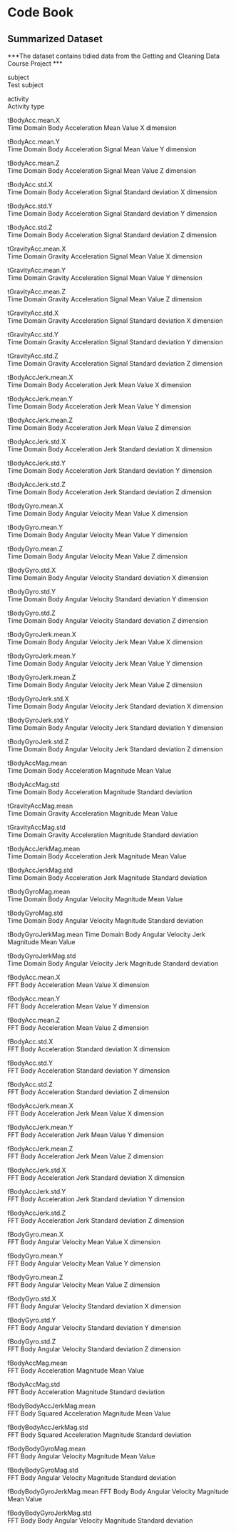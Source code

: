 # Code Book 
## Summarized Dataset

***The dataset contains tidied data from the Getting and Cleaning Data Course Project *** 


subject                 
Test subject  

activity              
Activity type   

tBodyAcc.mean.X       
Time Domain Body Acceleration Mean Value X dimension

tBodyAcc.mean.Y       
Time Domain Body Acceleration Signal Mean Value Y dimension   

tBodyAcc.mean.Z       
Time Domain Body Acceleration Signal Mean Value Z dimension    

tBodyAcc.std.X        
Time Domain Body Acceleration Signal Standard deviation X dimension   

tBodyAcc.std.Y        
Time Domain Body Acceleration Signal Standard deviation Y dimension  

tBodyAcc.std.Z        
Time Domain Body Acceleration Signal Standard deviation Z dimension  

tGravityAcc.mean.X    
Time Domain Gravity Acceleration Signal Mean Value X dimension  

tGravityAcc.mean.Y    
Time Domain Gravity Acceleration Signal Mean Value Y dimension    

tGravityAcc.mean.Z    
Time Domain Gravity Acceleration Signal Mean Value Z dimension    

tGravityAcc.std.X     
Time Domain Gravity Acceleration Signal Standard deviation X dimension     

tGravityAcc.std.Y     
Time Domain Gravity Acceleration Signal Standard deviation Y dimension    

tGravityAcc.std.Z     
Time Domain Gravity Acceleration Signal Standard deviation Z dimension   

tBodyAccJerk.mean.X   
Time Domain Body Acceleration Jerk Mean Value X dimension     

tBodyAccJerk.mean.Y   
Time Domain Body Acceleration Jerk Mean Value Y dimension     

tBodyAccJerk.mean.Z   
Time Domain Body Acceleration Jerk Mean Value Z dimension    

tBodyAccJerk.std.X    
Time Domain Body Acceleration Jerk Standard deviation X dimension    

tBodyAccJerk.std.Y    
Time Domain Body Acceleration Jerk Standard deviation Y dimension    

tBodyAccJerk.std.Z    
Time Domain Body Acceleration Jerk Standard deviation Z dimension   

tBodyGyro.mean.X      
Time Domain Body Angular Velocity Mean Value X dimension     

tBodyGyro.mean.Y      
Time Domain Body Angular Velocity Mean Value Y dimension       

tBodyGyro.mean.Z      
Time Domain Body Angular Velocity Mean Value Z dimension     

tBodyGyro.std.X       
Time Domain Body Angular Velocity Standard deviation X dimension    

tBodyGyro.std.Y       
Time Domain Body Angular Velocity Standard deviation Y dimension     

tBodyGyro.std.Z       
Time Domain Body Angular Velocity Standard deviation Z dimension    

tBodyGyroJerk.mean.X  
Time Domain Body Angular Velocity Jerk Mean Value X dimension     

tBodyGyroJerk.mean.Y  
Time Domain Body Angular Velocity Jerk Mean Value Y dimension       

tBodyGyroJerk.mean.Z  
Time Domain Body Angular Velocity Jerk Mean Value Z dimension     

tBodyGyroJerk.std.X   
Time Domain Body Angular Velocity Jerk Standard deviation X dimension    

tBodyGyroJerk.std.Y   
Time Domain Body Angular Velocity Jerk Standard deviation Y dimension      

tBodyGyroJerk.std.Z   
Time Domain Body Angular Velocity Jerk Standard deviation Z dimension    

tBodyAccMag.mean      
Time Domain Body Acceleration Magnitude Mean Value     

tBodyAccMag.std       
Time Domain Body Acceleration Magnitude Standard deviation   

tGravityAccMag.mean   
Time Domain Gravity Acceleration Magnitude Mean Value     

tGravityAccMag.std    
Time Domain Gravity Acceleration Magnitude Standard deviation    

tBodyAccJerkMag.mean  
Time Domain Body Acceleration Jerk Magnitude Mean Value    

tBodyAccJerkMag.std   
Time Domain Body Acceleration Jerk Magnitude Standard deviation   

tBodyGyroMag.mean     
Time Domain Body Angular Velocity Magnitude Mean Value   

tBodyGyroMag.std      
Time Domain Body Angular Velocity Magnitude Standard deviation   

tBodyGyroJerkMag.mean 
Time Domain Body Angular Velocity Jerk Magnitude Mean Value    

tBodyGyroJerkMag.std  
Time Domain Body Angular Velocity Jerk Magnitude Standard deviation     

fBodyAcc.mean.X       
FFT Body Acceleration Mean Value X dimension      

fBodyAcc.mean.Y       
FFT Body Acceleration Mean Value Y dimension      

fBodyAcc.mean.Z       
FFT Body Acceleration Mean Value Z dimension     

fBodyAcc.std.X        
FFT Body Acceleration Standard deviation X dimension     

fBodyAcc.std.Y        
FFT Body Acceleration Standard deviation Y dimension      

fBodyAcc.std.Z        
FFT Body Acceleration Standard deviation Z dimension    

fBodyAccJerk.mean.X   
FFT Body Acceleration Jerk Mean Value X dimension     

fBodyAccJerk.mean.Y   
FFT Body Acceleration Jerk Mean Value Y dimension       

fBodyAccJerk.mean.Z   
FFT Body Acceleration Jerk Mean Value Z dimension     

fBodyAccJerk.std.X    
FFT Body Acceleration Jerk Standard deviation X dimension     

fBodyAccJerk.std.Y    
FFT Body Acceleration Jerk Standard deviation Y dimension      

fBodyAccJerk.std.Z    
FFT Body Acceleration Jerk Standard deviation Z dimension    

fBodyGyro.mean.X      
FFT Body Angular Velocity Mean Value X dimension       

fBodyGyro.mean.Y      
FFT Body Angular Velocity Mean Value Y dimension       

fBodyGyro.mean.Z      
FFT Body Angular Velocity Mean Value Z dimension     

fBodyGyro.std.X       
FFT Body Angular Velocity Standard deviation X dimension     

fBodyGyro.std.Y       
FFT Body Angular Velocity Standard deviation Y dimension    

fBodyGyro.std.Z       
FFT Body Angular Velocity Standard deviation Z dimension    

fBodyAccMag.mean          
FFT Body Acceleration Magnitude Mean Value     

fBodyAccMag.std           
FFT Body Acceleration Magnitude Standard deviation    

fBodyBodyAccJerkMag.mean  
FFT Body Squared Acceleration Magnitude Mean Value  

fBodyBodyAccJerkMag.std   
FFT Body Squared Acceleration Magnitude Standard deviation  

fBodyBodyGyroMag.mean     
FFT Body Angular Velocity Magnitude Mean Value  

fBodyBodyGyroMag.std      
FFT Body Angular Velocity Magnitude Standard deviation 

fBodyBodyGyroJerkMag.mean 
FFT Body Body Angular Velocity Magnitude Mean Value  

fBodyBodyGyroJerkMag.std  
FFT Body Body Angular Velocity Magnitude Standard deviation 

